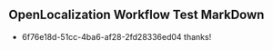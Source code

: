 ## OpenLocalization Workflow Test MarkDown
* 6f76e18d-51cc-4ba6-af28-2fd28336ed04 
thanks!<!--HONumber=Mar16_HO3-->
